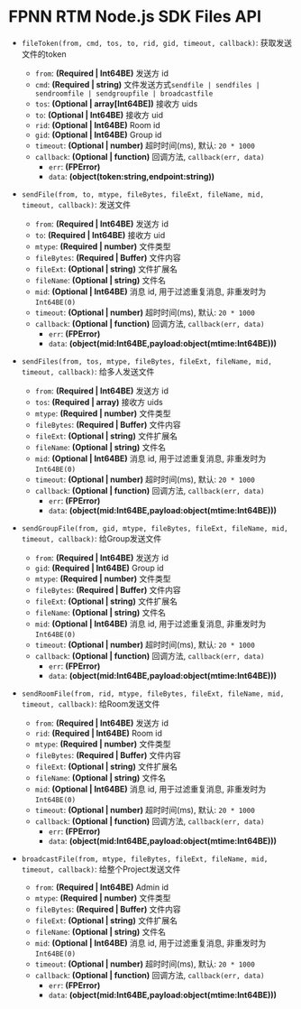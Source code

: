 # FPNN RTM Node.js SDK Files API #

* `fileToken(from, cmd, tos, to, rid, gid, timeout, callback)`: 获取发送文件的token
    * `from`: **(Required | Int64BE)** 发送方 id
    * `cmd`: **(Required | string)** 文件发送方式`sendfile | sendfiles | sendroomfile | sendgroupfile | broadcastfile`
    * `tos`: **(Optional | array[Int64BE])** 接收方 uids
    * `to`: **(Optional | Int64BE)** 接收方 uid
    * `rid`: **(Optional | Int64BE)** Room id
    * `gid`: **(Optional | Int64BE)** Group id
    * `timeout`: **(Optional | number)** 超时时间(ms), 默认: `20 * 1000`
    * `callback`: **(Optional | function)** 回调方法, `callback(err, data)`
        * `err`: **(FPError)** 
        * `data`: **(object(token:string,endpoint:string))** 

* `sendFile(from, to, mtype, fileBytes, fileExt, fileName, mid, timeout, callback)`: 发送文件
    * `from`: **(Required | Int64BE)** 发送方 id
    * `to`: **(Required | Int64BE)** 接收方 uid
    * `mtype`: **(Required | number)** 文件类型
    * `fileBytes`: **(Required | Buffer)** 文件内容 
    * `fileExt`: **(Optional | string)** 文件扩展名
    * `fileName`: **(Optional | string)** 文件名
    * `mid`: **(Optional | Int64BE)** 消息 id, 用于过滤重复消息, 非重发时为`Int64BE(0)`
    * `timeout`: **(Optional | number)** 超时时间(ms), 默认: `20 * 1000`
    * `callback`: **(Optional | function)** 回调方法, `callback(err, data)`
        * `err`: **(FPError)** 
        * `data`: **(object(mid:Int64BE,payload:object(mtime:Int64BE)))** 

* `sendFiles(from, tos, mtype, fileBytes, fileExt, fileName, mid, timeout, callback)`: 给多人发送文件
    * `from`: **(Required | Int64BE)** 发送方 id
    * `tos`: **(Required | array<Int64BE>)** 接收方 uids
    * `mtype`: **(Required | number)** 文件类型
    * `fileBytes`: **(Required | Buffer)** 文件内容 
    * `fileExt`: **(Optional | string)** 文件扩展名
    * `fileName`: **(Optional | string)** 文件名
    * `mid`: **(Optional | Int64BE)** 消息 id, 用于过滤重复消息, 非重发时为`Int64BE(0)`
    * `timeout`: **(Optional | number)** 超时时间(ms), 默认: `20 * 1000`
    * `callback`: **(Optional | function)** 回调方法, `callback(err, data)`
        * `err`: **(FPError)** 
        * `data`: **(object(mid:Int64BE,payload:object(mtime:Int64BE)))** 

* `sendGroupFile(from, gid, mtype, fileBytes, fileExt, fileName, mid, timeout, callback)`: 给Group发送文件
    * `from`: **(Required | Int64BE)** 发送方 id
    * `gid`: **(Required | Int64BE)** Group id 
    * `mtype`: **(Required | number)** 文件类型
    * `fileBytes`: **(Required | Buffer)** 文件内容 
    * `fileExt`: **(Optional | string)** 文件扩展名
    * `fileName`: **(Optional | string)** 文件名
    * `mid`: **(Optional | Int64BE)** 消息 id, 用于过滤重复消息, 非重发时为`Int64BE(0)`
    * `timeout`: **(Optional | number)** 超时时间(ms), 默认: `20 * 1000`
    * `callback`: **(Optional | function)** 回调方法, `callback(err, data)`
        * `err`: **(FPError)** 
        * `data`: **(object(mid:Int64BE,payload:object(mtime:Int64BE)))** 

* `sendRoomFile(from, rid, mtype, fileBytes, fileExt, fileName, mid, timeout, callback)`: 给Room发送文件
    * `from`: **(Required | Int64BE)** 发送方 id
    * `rid`: **(Required | Int64BE)** Room id 
    * `mtype`: **(Required | number)** 文件类型
    * `fileBytes`: **(Required | Buffer)** 文件内容 
    * `fileExt`: **(Optional | string)** 文件扩展名
    * `fileName`: **(Optional | string)** 文件名
    * `mid`: **(Optional | Int64BE)** 消息 id, 用于过滤重复消息, 非重发时为`Int64BE(0)`
    * `timeout`: **(Optional | number)** 超时时间(ms), 默认: `20 * 1000`
    * `callback`: **(Optional | function)** 回调方法, `callback(err, data)`
        * `err`: **(FPError)** 
        * `data`: **(object(mid:Int64BE,payload:object(mtime:Int64BE)))** 

* `broadcastFile(from, mtype, fileBytes, fileExt, fileName, mid, timeout, callback)`: 给整个Project发送文件
    * `from`: **(Required | Int64BE)** Admin id
    * `mtype`: **(Required | number)** 文件类型
    * `fileBytes`: **(Required | Buffer)** 文件内容 
    * `fileExt`: **(Optional | string)** 文件扩展名
    * `fileName`: **(Optional | string)** 文件名
    * `mid`: **(Optional | Int64BE)** 消息 id, 用于过滤重复消息, 非重发时为`Int64BE(0)`
    * `timeout`: **(Optional | number)** 超时时间(ms), 默认: `20 * 1000`
    * `callback`: **(Optional | function)** 回调方法, `callback(err, data)`
        * `err`: **(FPError)** 
        * `data`: **(object(mid:Int64BE,payload:object(mtime:Int64BE)))** 